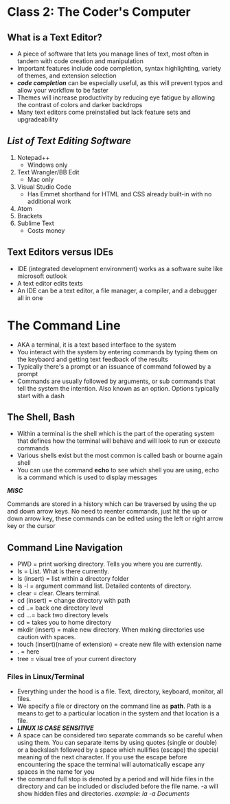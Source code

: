 # Class 2: The Coder's Computer

## **What is a Text Editor?**

+ A piece of software that lets you manage lines of text, most often in tandem with code creation and manipulation
+ Important features include code completion, syntax highlighting, variety of themes, and extension selection
+ __*code completion*__ can be especially useful, as this will prevent typos and allow your workflow to be faster
+ Themes will increase productivity by reducing eye fatigue by allowing the contrast of colors and darker backdrops
+ Many text editors come preinstalled but lack feature sets and upgradeability

## __*List of Text Editing Software*__
1. Notepad++
   - Windows only
2. Text Wrangler/BB Edit
   - Mac only
3. Visual Studio Code
   - Has Emmet shorthand for HTML and CSS already built-in with no additional work
4. Atom
5. Brackets
6. Sublime Text
   - Costs money

## **Text Editors versus IDEs**

- IDE (integrated development environment) works as a software suite like microsoft outlook
- A text editor edits texts
- An IDE can be a text editor, a file manager, a compiler, and a debugger all in one

# **The Command Line**

* AKA a terminal, it is a text based interface to the system
* You interact with the system by entering commands by typing them on the keybaord and getting text feedback of the results
* Typically there's a prompt or an issuance of command followed by a prompt
* Commands are usually followed by arguments, or sub commands that tell the system the intention. Also known as an option. Options typically start with a dash

## The Shell, Bash

+ Within a terminal is the shell which is the part of the operating system that defines how the terminal will behave and will look to run or execute commands
+ Various shells exist but the most common is called bash or bourne again shell
+ You can use the command __echo__ to see which shell you are using, echo is a command which is used to display messages

__*MISC*__ 

Commands are stored in a history which can be traversed by using the up and down arrow keys. No need to reenter commands, just hit the up or down arrow key, these commands can be edited using the left or right arrow key or the cursor

## Command Line Navigation

+ PWD = print working directory. Tells you where you are currently.
+ Is = List. What is there currently.
+ Is (insert) = list within a directory folder
+ Is -l = argument command list. Detailed contents of directory.
+ clear = clear. Clears terminal.
+ cd (insert) = change directory with path
+ cd ..= back one directory level
+ cd ...= back two directory levels
+ cd = takes you to home directory
+ mkdir (insert) = make new directory. When making directories use caution with spaces.
+ touch (insert)(name of extension) = create new file with extension name
+ . = here
+ tree = visual tree of your current directory

### Files in Linux/Terminal

- Everything under the hood is a file. Text, directory, keyboard, monitor, all files.
- We specify a file or directory on the command line as **path**. Path is a means to get to a particular location in the system and that location is a file.
- __*LINUX IS CASE SENSITIVE*__
- A space can be considered two separate commands so be careful when using them. You can separate items by using quotes (single or double) or a backslash followed by a space which nullifies (escape) the special meaning of the next character. If you use the escape before encountering the space the terminal will automatically escape any spaces in the name for you
- the command full stop is denoted by a period and will hide files in the directory and can be included or discluded before the file name. -a  will show hidden files and directories. *example: la -a Documents*
